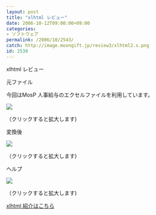 ```yaml
---
layout: post
title: "xlhtml レビュー"
date: 2006-10-12T09:00:00+09:00
categories:
- ソフトウェア
permalink: /2006/10/2543/
catch: http://image.moongift.jp/review3/xlhtml2.s.png
id: 2530
---
```

xlhtml レビュー  
<!--more-->

元ファイル

  

今回はMosP 人事給与のエクセルファイルを利用しています。

  

[![](http://image.moongift.jp/review3/xlhtml1.s.png)](http://image.moongift.jp/review3/xlhtml1.png)  
  
（クリックすると拡大します)

  

変換後

  

[![](http://image.moongift.jp/review3/xlhtml2.s.png)](http://image.moongift.jp/review3/xlhtml2.png)  
  
（クリックすると拡大します)

  

ヘルプ

  

[![](http://image.moongift.jp/review3/xlhtml3.s.png)](http://image.moongift.jp/review3/xlhtml3.png)  
  
（クリックすると拡大します)

  

[xlhtml 紹介はこちら](http://oss.moongift.jp/intro/i-2542.html)

